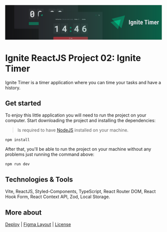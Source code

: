 <img src=".github/ignite-timer-banner.svg">

# Ignite ReactJS Project 02: Ignite Timer
Ignite Timer is a timer application where you can time your tasks and have a history.

## Get started
To enjoy this little application you will need to run the project on your computer. Start downloading the project and installing the dependencies:

> Is required to have [NodeJS](https://nodejs.org/en) installed on your machine.

```
npm install
```

After that, you'll be able to run the project on your machine without any problems just running the command above:

```
npm run dev
```

## Technologies & Tools
Vite, ReactJS, Styled-Components, TypeScript, React Router DOM, React Hook Form, React Context API, Zod, Local Storage.

## More about
<a href="https://ignite-reactjs-project-01-ignite-feed.vercel.app">Deploy</a> | <a href="https://www.figma.com/file/POPSNs7QkYI3Hr8qyoA4kU/Ignite-Timer-(Community)">Figma Layout</a> | <a href="https://github.com/feponiel/ignite-courses-vault/blob/main/ignite-reactjs/projects/project-02/LICENSE">License</a>